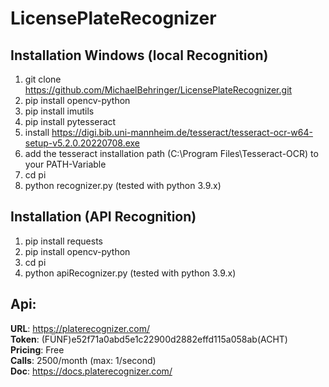 # LicensePlateRecognizer
## Installation Windows (local Recognition)

 1. git clone https://github.com/MichaelBehringer/LicensePlateRecognizer.git
 2. pip install opencv-python
 3. pip install imutils
 4. pip install pytesseract
 5. install https://digi.bib.uni-mannheim.de/tesseract/tesseract-ocr-w64-setup-v5.2.0.20220708.exe
 6. add the tesseract installation path (C:\Program Files\Tesseract-OCR) to your PATH-Variable
 7. cd pi
 8. python recognizer.py
(tested with python 3.9.x)
## Installation (API Recognition)
 1. pip install requests
 2. pip install opencv-python
 3. cd pi
 4. python apiRecognizer.py
(tested with python 3.9.x)
## Api:
<b>URL</b>: https://platerecognizer.com/<br />
<b>Token</b>: (FÜNF)e52f71a0abd5e1c22900d2882effd115a058ab(ACHT)<br />
<b>Pricing</b>: Free<br />
<b>Calls</b>: 2500/month (max: 1/second)<br />
<b>Doc</b>: https://docs.platerecognizer.com/<br />
